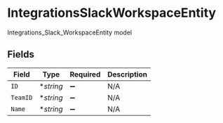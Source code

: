 # IntegrationsSlackWorkspaceEntity

Integrations_Slack_WorkspaceEntity model


## Fields

| Field              | Type               | Required           | Description        |
| ------------------ | ------------------ | ------------------ | ------------------ |
| `ID`               | **string*          | :heavy_minus_sign: | N/A                |
| `TeamID`           | **string*          | :heavy_minus_sign: | N/A                |
| `Name`             | **string*          | :heavy_minus_sign: | N/A                |